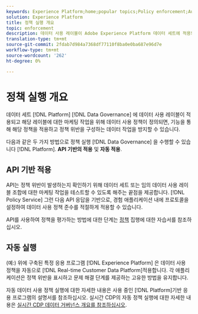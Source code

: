 ```yaml
---
keywords: Experience Platform;home;popular topics;Policy enforcement;Automatic enforcement;API-based enforcement;data governance
solution: Experience Platform
title: 정책 실행 개요
topic: enforcement
description: 데이터 사용 레이블이 Adobe Experience Platform 데이터 세트에 적용되고 해당 레이블에 대한 마케팅 작업을 위해 데이터 사용 정책이 정의된 경우 데이터 거버넌스 기능을 사용하면 해당 정책을 적용하고 정책 위반을 구성하는 데이터 작업을 방지할 수 있습니다. 플랫폼의 데이터 거버넌스 기능, API 기반 적용 및 자동 실행에서 제공하는 두 가지 정책 실행 방법이 있습니다.
translation-type: tm+mt
source-git-commit: 2fdab7d984a7368df77110f8ba0e0ba687e96d7e
workflow-type: tm+mt
source-wordcount: '262'
ht-degree: 0%

---
```



# 정책 실행 개요

데이터 세트 [!DNL Platform] [!DNL Data Governance] 에 데이터 사용 레이블이 적용되고 해당 레이블에 대한 마케팅 작업을 위해 데이터 사용 정책이 정의되면, 기능을 통해 해당 정책을 적용하고 정책 위반을 구성하는 데이터 작업을 방지할 수 있습니다.

다음과 같은 두 가지 방법으로 정책 실행 [!DNL Data Governance] 을 수행할 수 있습니다 [!DNL Platform]. **API 기반의 적용** 및 **자동 적용**.

## API 기반 적용

API는 정책 위반이 발생하는지 확인하기 위해 데이터 세트 또는 임의 데이터 사용 레이블 조합에 대한 마케팅 작업을 테스트할 수 있도록 해주는 끝점을 제공합니다. [!DNL Policy Service] 그런 다음 API 응답을 기반으로, 경험 애플리케이션 내에 프로토콜을 설정하여 데이터 사용 정책 준수를 적절하게 적용할 수 있습니다.

API를 사용하여 정책을 평가하는 방법에 대한 단계는 [정책](api-enforcement.md) 집행에 대한 자습서를 참조하십시오.

## 자동 실행

(예:) 위에 구축된 특정 응용 프로그램 [!DNL Experience Platform] 은 데이터 사용 정책을 자동으로 [!DNL Real-time Customer Data Platform]적용합니다. 각 애플리케이션은 정책 위반을 표시하고 문제 해결 단계를 제공하는 고유한 방법을 유지합니다.

자동 데이터 사용 정책 실행에 대한 자세한 내용은 사용 중인 [!DNL Platform]기반 응용 프로그램의 설명서를 참조하십시오. 실시간 CDP의 자동 정책 실행에 대한 자세한 내용은 [실시간 CDP 데이터 거버넌스 개요를 참조하십시오](../../rtcdp/privacy/data-governance-overview.md#enforce-data-usage-compliance).